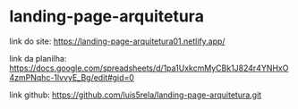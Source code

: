 # landing-page-arquitetura

link do site: https://landing-page-arquitetura01.netlify.app/

link da planilha: https://docs.google.com/spreadsheets/d/1pa1UxkcmMyCBk1J824r4YNHxO4zmPNqhc-1lvvyE_Bg/edit#gid=0

link github: https://github.com/luis5rela/landing-page-arquitetura.git